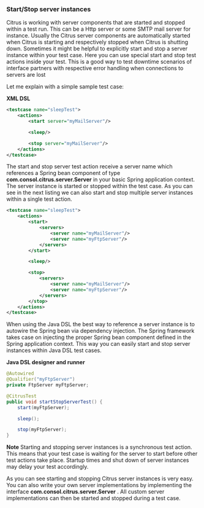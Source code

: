 ### Start/Stop server instances

Citrus is working with server components that are started and stopped within a test run. This can be a Http server or some SMTP mail server for instance. Usually the Citrus server components are automatically started when Citrus is starting and respectively stopped when Citrus is shutting down. Sometimes it might be helpful to explicitly start and stop a server instance within your test case. Here you can use special start and stop test actions inside your test. This is a good way to test downtime scenarios of interface partners with respective error handling when connections to servers are lost

Let me explain with a simple sample test case:

**XML DSL** 

```xml
<testcase name="sleepTest">
    <actions>
        <start server="myMailServer"/>

        <sleep/>

        <stop server="myMailServer"/>
    </actions>
</testcase>
```

The start and stop server test action receive a server name which references a Spring bean component of type **com.consol.citrus.server.Server** in your basic Spring application context. The server instance is started or stopped within the test case. As you can see in the next listing we can also start and stop multiple server instances within a single test action.

```xml
<testcase name="sleepTest">
    <actions>
        <start>
            <servers>
                <server name="myMailServer"/>
                <server name="myFtpServer"/>
            </servers>
        </start>

        <sleep/>

        <stop>
            <servers>
                <server name="myMailServer"/>
                <server name="myFtpServer"/>
            </servers>
        </stop>
    </actions>
</testcase>
```

When using the Java DSL the best way to reference a server instance is to autowire the Spring bean via dependency injection. The Spring framework takes case on injecting the proper Spring bean component defined in the Spring application context. This way you can easily start and stop server instances within Java DSL test cases.

**Java DSL designer and runner** 

```java
@Autowired
@Qualifier("myFtpServer")
private FtpServer myFtpServer;

@CitrusTest
public void startStopServerTest() {
    start(myFtpServer);

    sleep();

    stop(myFtpServer);
}
```

**Note**
Starting and stopping server instances is a synchronous test action. This means that your test case is waiting for the server to start before other test actions take place. Startup times and shut down of server instances may delay your test accordingly.

As you can see starting and stopping Citrus server instances is very easy. You can also write your own server implementations by implementing the interface **com.consol.citrus.server.Server** . All custom server implementations can then be started and stopped during a test case.

